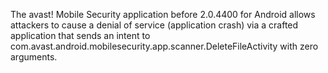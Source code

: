 The avast! Mobile Security application before 2.0.4400 for Android allows attackers to cause a denial of service (application crash) via a crafted application that sends an intent to com.avast.android.mobilesecurity.app.scanner.DeleteFileActivity with zero arguments.